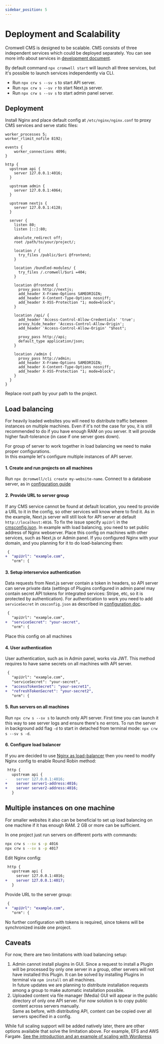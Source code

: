 ```yaml
---
sidebar_position: 5
---
```


# Deployment and Scalability

Cromwell CMS is designed to be scalable. CMS consists of three independent services which could be deployed separately.
You can see more info about services in [development document](https://github.com/CromwellCMS/Cromwell/tree/master/system).

By default command `npx cromwell start` will launch all three services, but it's possible to launch services independently via CLI.

- Run `npx crw s --sv s` to start API server.
- Run `npx crw s --sv r` to start Next.js server.
- Run `npx crw s --sv s` to start admin panel server.

## Deployment

Install Nginx and place default config at `/etc/nginx/nginx.conf` to proxy CMS services and serve static files:
```nginx title="nginx.conf"
worker_processes 5;
worker_rlimit_nofile 8192;

events {
    worker_connections 4096;
}

http {
  upstream api {
    server 127.0.0.1:4016;
  }

  upstream admin {
    server 127.0.0.1:4064;
  }

  upstream nextjs {
    server 127.0.0.1:4128;
  }

  server {
    listen 80;
    listen [::]:80;

    absolute_redirect off;
    root /path/to/your/project/;

    location / {
      try_files /public/$uri @frontend;
    }

    location /bundled-modules/ {
      try_files /.cromwell/$uri =404;
    }

    location @frontend {
      proxy_pass http://nextjs;
      add_header X-Frame-Options SAMEORIGIN;
      add_header X-Content-Type-Options nosniff;
      add_header X-XSS-Protection "1; mode=block";
    }

    location /api/ {
      add_header 'Access-Control-Allow-Credentials' 'true';
      proxy_hide_header 'Access-Control-Allow-Origin';
      add_header 'Access-Control-Allow-Origin' "$host";

      proxy_pass http://api;
      default_type application/json;
    }

    location /admin {
      proxy_pass http://admin;
      add_header X-Frame-Options SAMEORIGIN;
      add_header X-Content-Type-Options nosniff;
      add_header X-XSS-Protection "1; mode=block";
    }
  }
}
```
Replace root path by your path to the project.

## Load balancing
For heavily loaded websites you will need to distribute traffic between instances on multiple machines. Even if it's not the case for you, it is still recommended to do if you have enough RAM on you server. It will provide higher fault-tolerance (in case if one server goes down).  

For group of server to work together in load balancing we need to make proper configurations.  
In this example let's configure multiple instances of API server.

#### 1. Create and run projects on all machines
Run `npx @cromwell/cli create my-website-name`. Connect to a database server, as in [configuration guide](/docs/overview/configuration#nodejs)

#### 2. Provide URL to server group

If any CMS service cannot be found at default location, you need to provide a URL to it in the config, so other services will know where to find it. As in the example, Next.js server will still look for API server at default `http://localhost:4016`. To fix the issue specify `apiUrl` in the [cmsconfig.json](/docs/overview/configuration#config-options).
In example with load balancing, you need to set public address of Nginx webserver. Place this config on machines with other services, such as Next.js or Admin panel.
If you configured Nginx with your domain, and you planning for it to do load-balancing then:
```diff title="diff: cmsconfig.json"
 {
+  "apiUrl": "example.com",
   "orm": {
```

#### 3. Setup interservice authentication

Data requests from Next.js server contain a token in headers, so API server can serve private data (settings of Plugins configured in admin panel may contain secret API tokens for integrated services: Stripe, etc, so it is protected by authentication). For authentication to work you need to add `serviceSecret` in `cmsconfig.json` as described in [configuration doc](/docs/overview/configuration#config-options).  

```diff title="diff: cmsconfig.json"
 {
   "apiUrl": "example.com",
+  "serviceSecret": "your-secret",
   "orm": {
```

Place this config on all machines


#### 4. User authentication

User authentication, such as in Admin panel, works via JWT. This method requires to have same secrets on all machines with API server.

```diff title="diff: cmsconfig.json"
 {
   "apiUrl": "example.com",
   "serviceSecret": "your-secret",
+  "accessTokenSecret": "your-secret1",
+  "refreshTokenSecret": "your-secret2",
   "orm": {
```

#### 5. Run servers on all machines

Run `npx crw s --sv s` to launch only API server. First time you can launch it this way to see server logs and ensure there's no errors. To run the server in background add flag `-d` to start in detached from terminal mode: `npx crw s --sv s -d`.

#### 6. Configure load balancer

If you are decided to use [Nginx as load-balancer](https://docs.nginx.com/nginx/admin-guide/load-balancer/http-load-balancer/) then you need to modify Nginx config to enable Round Robin method:
```diff title="diff: nginx.conf"
 http {
   upstream api {
-    server 127.0.0.1:4016;
+    server server1-address:4016;
+    server server2-address:4016;
   }
```


## Multiple instances on one machine

For smaller websites it also can be beneficial to set up load balancing on one machine if it has enough RAM. 2 GB or more can be sufficient. 

In one project just run servers on different ports with commands:
```sh
npx crw s --sv s -p 4016
npx crw s --sv s -p 4017
```
Edit Nginx config:
```diff title="diff: nginx.conf"
 http {
   upstream api {
     server 127.0.0.1:4016;
+    server 127.0.0.1:4017;
   }
```

Provide URL to the server group:
```diff title="diff: cmsconfig.json"
 {
+  "apiUrl": "example.com",
   "orm": {
```

No further configuration with tokens is required, since tokens will be synchronized inside one project.

## Caveats

For now, there are two limitations with load balancing setup:

1. Admin cannot install plugins in GUI. Since a request to install a Plugin will be processed by only one server in a group, other servers will not have installed this Plugin. It can be solved by installing Plugins in terminal via `npm install` on all machines.  
In future updates we are planning to distribute installation requests among a group to make automatic installation possible.
2. Uploaded content via file manager (Media) GUI will appear in the public directory of only one API server. For now solution is to copy public content across servers manually.  
Same as before, with distributing API, content can be copied over all servers specified in a config.


While full scaling support will be added natively later, there are other options available that solve the limitation above. 
For example, EFS and AWS Fargate. [See the introduction and an example of scaling with Wordpress](https://pages.awscloud.com/Modernize-Content-Management-Systems-with-EFS-and-AWS-Fargate_2021_0407-CON_OD.html)